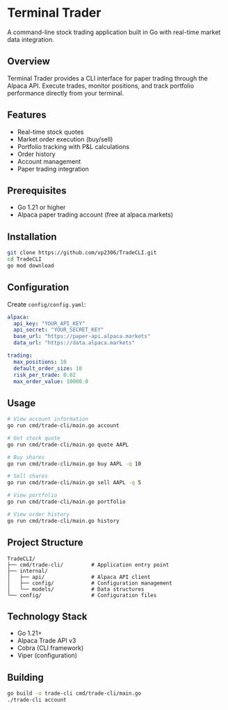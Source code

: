 # Terminal Trader

A command-line stock trading application built in Go with real-time market data integration.

## Overview

Terminal Trader provides a CLI interface for paper trading through the Alpaca API. Execute trades, monitor positions, and track portfolio performance directly from your terminal.

## Features

- Real-time stock quotes
- Market order execution (buy/sell)
- Portfolio tracking with P&L calculations
- Order history
- Account management
- Paper trading integration

## Prerequisites

- Go 1.21 or higher
- Alpaca paper trading account (free at alpaca.markets)

## Installation

```bash
git clone https://github.com/vp2306/TradeCLI.git
cd TradeCLI
go mod download
```

## Configuration

Create `config/config.yaml`:

```yaml
alpaca:
  api_key: "YOUR_API_KEY"
  api_secret: "YOUR_SECRET_KEY"
  base_url: "https://paper-api.alpaca.markets"
  data_url: "https://data.alpaca.markets"

trading:
  max_positions: 10
  default_order_size: 10
  risk_per_trade: 0.02
  max_order_value: 10000.0
```

## Usage

```bash
# View account information
go run cmd/trade-cli/main.go account

# Get stock quote
go run cmd/trade-cli/main.go quote AAPL

# Buy shares
go run cmd/trade-cli/main.go buy AAPL -q 10

# Sell shares
go run cmd/trade-cli/main.go sell AAPL -q 5

# View portfolio
go run cmd/trade-cli/main.go portfolio

# View order history
go run cmd/trade-cli/main.go history
```

## Project Structure

```
TradeCLI/
├── cmd/trade-cli/         # Application entry point
├── internal/
│   ├── api/               # Alpaca API client
│   ├── config/            # Configuration management
│   └── models/            # Data structures
└── config/                # Configuration files
```

## Technology Stack

- Go 1.21+
- Alpaca Trade API v3
- Cobra (CLI framework)
- Viper (configuration)

## Building

```bash
go build -o trade-cli cmd/trade-cli/main.go
./trade-cli account
```
